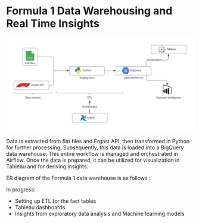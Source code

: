 # Formula 1 Data Warehousing and Real Time Insights

![Process](Docs/Flowchart.jpeg)

Data is extracted from flat files and Ergast API, then transformed in Python for further processing. Subsequently, this data is loaded into a BigQuery data warehouse. This entire workflow is managed and orchestrated in Airflow. Once the data is prepared, it can be utilized for visualization in Tableau and for deriving insights.

ER diagram of the Formula 1 data warehouse is as follows :

In progress:

- Setting up ETL for the fact tables
- Tableau dashboards
- Insights from exploratory data analysis and Machine learning models